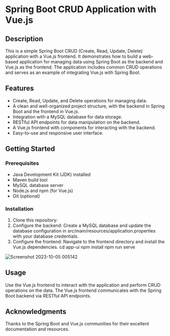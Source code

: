 
# Spring Boot CRUD Application with Vue.js

## Description
This is a simple Spring Boot CRUD (Create, Read, Update, Delete) application with a Vue.js frontend. It demonstrates how to build a web-based application for managing data using Spring Boot as the backend and Vue.js as the frontend. The application includes common CRUD operations and serves as an example of integrating Vue.js with Spring Boot.

## Features
- Create, Read, Update, and Delete operations for managing data.
- A clean and well-organized project structure, with the backend in Spring Boot and the frontend in Vue.js.
- Integration with a MySQL database for data storage.
- RESTful API endpoints for data manipulation on the backend.
- A Vue.js frontend with components for interacting with the backend.
- Easy-to-use and responsive user interface.

## Getting Started
### Prerequisites
- Java Development Kit (JDK) installed
- Maven build tool
- MySQL database server
- Node.js and npm (for Vue.js)
- Git (optional)

### Installation
1. Clone this repository:
2. Configure the backend: Create a MySQL database and update the database configuration in src/main/resources/application.properties with your database credentials.
3. Configure the frontend: Navigate to the frontend directory and install the Vue.js dependencies.
cd app-ui
npm install
npm run serve

![Screenshot 2023-10-05 005142](https://github.com/kumardeepak789/CrudApp-in-SpringBoot-and-Vue.js/assets/51526463/40654603-20b3-4255-b1fa-374870e41ff6)


## Usage
Use the Vue.js frontend to interact with the application and perform CRUD operations on the data.
The Vue.js frontend communicates with the Spring Boot backend via RESTful API endpoints.

## Acknowledgments
Thanks to the Spring Boot and Vue.js communities for their excellent documentation and resources.
